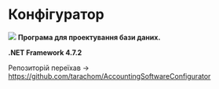 # Конфігуратор

 <img src="https://accounting.org.ua/images/configuration.png" /> <b>Програма для проектування бази даних.</b>

 <b>.NET Framework 4.7.2</b>
 
 Репозиторій переїхав -> https://github.com/tarachom/AccountingSoftwareConfigurator
